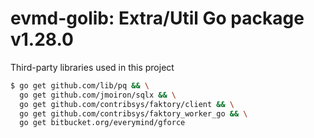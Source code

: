 # evmd-golib: Extra/Util Go package v1.28.0

Third-party libraries used in this project

```bash
$ go get github.com/lib/pq && \
  go get github.com/jmoiron/sqlx && \
  go get github.com/contribsys/faktory/client && \
  go get github.com/contribsys/faktory_worker_go && \
  go get bitbucket.org/everymind/gforce
```
